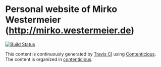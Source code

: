 # Personal website of Mirko Westermeier (http://mirko.westermeier.de)

[![Build Status](https://travis-ci.org/memowe/memowe.github.io.svg?branch=contenticious)](https://travis-ci.org/memowe/memowe.github.io)

This content is continuously generated by [Travis CI](https://docs.travis-ci.com/user/deployment/pages/) using [Contenticious](http://p3rl.org/Contenticious). The content is organized in [contenticious](https://github.com/memowe/memowe.github.io/tree/contenticious).
